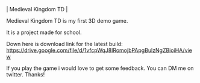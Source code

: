 | Medieval Kingdom TD |

Medieval Kingdom TD is my first 3D demo game.

It is a project made for school.

Down here is download link for the latest build:
https://drive.google.com/file/d/1vfcpWqJ8lRomojbPApgBulzNgZBioiHA/view

If you play the game i would love to get some feedback. You can DM me on twitter.
Thanks!
